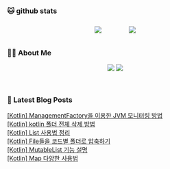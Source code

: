 
###  🐱 github stats  

<div id="main" align="center">
    <img src="https://github-readme-stats.vercel.app/api?username=peterica&count_private=true&show_icons=true&theme=radical"
        style="height: auto; margin-left: 20px; margin-right: 20px; padding: 10px;"/>
    <img src="https://github-readme-stats.vercel.app/api/top-langs/?username=peterica&layout=compact"   
        style="height: auto; margin-left: 20px; margin-right: 20px; padding: 10px;"/>
</div>

###  💁‍♀️ About Me  
<p align="center">
    <a href="https://peterica.tistory.com/"><img src="https://img.shields.io/badge/Blog-FF5722?style=flat-square&logo=Blogger&logoColor=white"/></a>
    <a href="mailto:ilovefran.ofm@gmail.com"><img src="https://img.shields.io/badge/Gmail-d14836?style=flat-square&logo=Gmail&logoColor=white&link=ilovefran.ofm@gmail.com"/></a>
</p>

<br>

### 📕 Latest Blog Posts   

<a href ="https://peterica.tistory.com/707"> [Kotlin] ManagementFactory을 이용한 JVM 모니터링 방법 </a> <br><a href ="https://peterica.tistory.com/704"> [Kotlin] kotlin 폴더 전체 삭제 방법 </a> <br><a href ="https://peterica.tistory.com/702"> [Kotlin] List 사용법 정리 </a> <br><a href ="https://peterica.tistory.com/703"> [Kotlin] File들을 코드별 폴더로 압축하기 </a> <br><a href ="https://peterica.tistory.com/701"> [Kotlin] MutableList 기능 설명 </a> <br><a href ="https://peterica.tistory.com/391"> [Kotlin] Map 다양한 사용법 </a> <br>